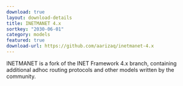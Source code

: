 ```yaml
---
download: true
layout: download-details
title: INETMANET 4.x
sortkey: "2030-06-01"
category: models
featured: true
download-url: https://github.com/aarizaq/inetmanet-4.x
---
```


INETMANET is a fork of the INET Framework 4.x branch, containing additional adhoc routing protocols and other models written by the community.
